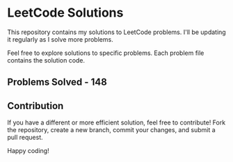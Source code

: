 # LeetCode Solutions

This repository contains my solutions to LeetCode problems. I'll be updating it regularly as I solve more problems.

Feel free to explore solutions to specific problems. Each problem file contains the solution code.

## Problems Solved - 148

## Contribution

If you have a different or more efficient solution, feel free to contribute! Fork the repository, create a new branch, commit your changes, and submit a pull request.

Happy coding!